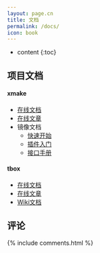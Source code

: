 ```yaml
---
layout: page.cn
title: 文档
permalink: /docs/
icon: book
---
```


* content
{:toc}

## 项目文档

#### xmake

- [在线文档](http://xmake.io/#/zh/)
- [在线文章](/cn/category/#xmake)
- 镜像文档
  - [快速开始](/cn/docs/xmake/quickstart)
  - [插件入门](/cn/docs/xmake/plugins)
  - [接口手册](/cn/docs/xmake/manual)

#### tbox

- [在线文档](http://tboox.io/#/zh/)
- [在线文章](/cn/category/#tbox)
- [Wiki文档](https://github.com/tboox/tbox/wiki)

## 评论

{% include comments.html %}
